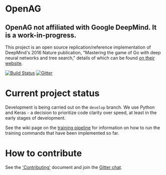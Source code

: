 # OpenAG

<h2>OpenAG not affiliated with Google DeepMind. It is a work-in-progress.</h2>

This project is an open source replication/reference implementation of DeepMind's 2016 Nature publication, "Mastering the game of Go with deep neural networks and tree search," details of which can be found [on their website](http://deepmind.com/alpha-go.html).

[![Build Status](https://travis-ci.org/Rochester-NRT/AlphaGo.svg?branch=develop)](https://travis-ci.org/Rochester-NRT/AlphaGo)
[![Gitter](https://badges.gitter.im/Rochester-NRT/AlphaGo.svg)](https://gitter.im/Rochester-NRT/AlphaGo?utm_source=badge&utm_medium=badge&utm_campaign=pr-badge)

# Current project status

Development is being carried out on the `develop` branch. We use Python and Keras - a decision to prioritize code clarity over speed, at least in the early stages of development.

See the wiki page on the [training pipeline](https://github.com/Rochester-NRT/AlphaGo/wiki/Neural-Networks-and-Training) for information on how to run the training commands that have been implemented so far.

# How to contribute

See the ['Contributing'](CONTRIBUTING.md) document and join the [Gitter chat](https://gitter.im/Rochester-NRT/AlphaGo).
